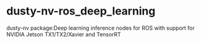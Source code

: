 # dusty-nv-ros_deep_learning
dusty-nv package:Deep learning inference nodes for ROS with support for NVIDIA Jetson TX1/TX2/Xavier and TensorRT
